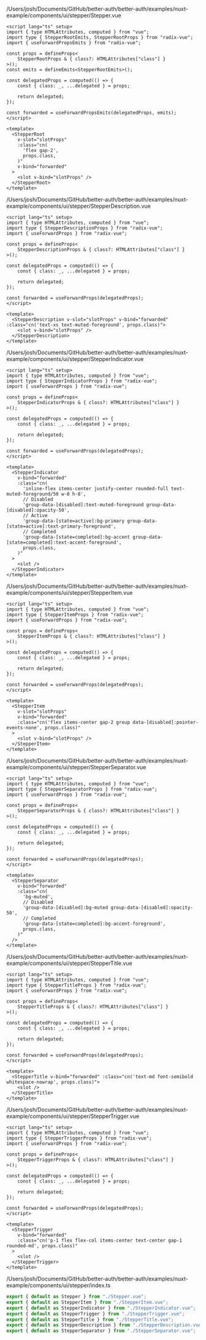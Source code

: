 /Users/josh/Documents/GitHub/better-auth/better-auth/examples/nuxt-example/components/ui/stepper/Stepper.vue
```
<script lang="ts" setup>
import { type HTMLAttributes, computed } from "vue";
import type { StepperRootEmits, StepperRootProps } from "radix-vue";
import { useForwardPropsEmits } from "radix-vue";

const props = defineProps<
	StepperRootProps & { class?: HTMLAttributes["class"] }
>();
const emits = defineEmits<StepperRootEmits>();

const delegatedProps = computed(() => {
	const { class: _, ...delegated } = props;

	return delegated;
});

const forwarded = useForwardPropsEmits(delegatedProps, emits);
</script>

<template>
  <StepperRoot
    v-slot="slotProps"
    :class="cn(
      'flex gap-2',
      props.class,
    )"
    v-bind="forwarded"
  >
    <slot v-bind="slotProps" />
  </StepperRoot>
</template>

```
/Users/josh/Documents/GitHub/better-auth/better-auth/examples/nuxt-example/components/ui/stepper/StepperDescription.vue
```
<script lang="ts" setup>
import { type HTMLAttributes, computed } from "vue";
import type { StepperDescriptionProps } from "radix-vue";
import { useForwardProps } from "radix-vue";

const props = defineProps<
	StepperDescriptionProps & { class?: HTMLAttributes["class"] }
>();

const delegatedProps = computed(() => {
	const { class: _, ...delegated } = props;

	return delegated;
});

const forwarded = useForwardProps(delegatedProps);
</script>

<template>
  <StepperDescription v-slot="slotProps" v-bind="forwarded" :class="cn('text-xs text-muted-foreground', props.class)">
    <slot v-bind="slotProps" />
  </StepperDescription>
</template>

```
/Users/josh/Documents/GitHub/better-auth/better-auth/examples/nuxt-example/components/ui/stepper/StepperIndicator.vue
```
<script lang="ts" setup>
import { type HTMLAttributes, computed } from "vue";
import type { StepperIndicatorProps } from "radix-vue";
import { useForwardProps } from "radix-vue";

const props = defineProps<
	StepperIndicatorProps & { class?: HTMLAttributes["class"] }
>();

const delegatedProps = computed(() => {
	const { class: _, ...delegated } = props;

	return delegated;
});

const forwarded = useForwardProps(delegatedProps);
</script>

<template>
  <StepperIndicator
    v-bind="forwarded"
    :class="cn(
      'inline-flex items-center justify-center rounded-full text-muted-foreground/50 w-8 h-8',
      // Disabled
      'group-data-[disabled]:text-muted-foreground group-data-[disabled]:opacity-50',
      // Active
      'group-data-[state=active]:bg-primary group-data-[state=active]:text-primary-foreground',
      // Completed
      'group-data-[state=completed]:bg-accent group-data-[state=completed]:text-accent-foreground',
      props.class,
    )"
  >
    <slot />
  </StepperIndicator>
</template>

```
/Users/josh/Documents/GitHub/better-auth/better-auth/examples/nuxt-example/components/ui/stepper/StepperItem.vue
```
<script lang="ts" setup>
import { type HTMLAttributes, computed } from "vue";
import type { StepperItemProps } from "radix-vue";
import { useForwardProps } from "radix-vue";

const props = defineProps<
	StepperItemProps & { class?: HTMLAttributes["class"] }
>();

const delegatedProps = computed(() => {
	const { class: _, ...delegated } = props;

	return delegated;
});

const forwarded = useForwardProps(delegatedProps);
</script>

<template>
  <StepperItem
    v-slot="slotProps"
    v-bind="forwarded"
    :class="cn('flex items-center gap-2 group data-[disabled]:pointer-events-none', props.class)"
  >
    <slot v-bind="slotProps" />
  </StepperItem>
</template>

```
/Users/josh/Documents/GitHub/better-auth/better-auth/examples/nuxt-example/components/ui/stepper/StepperSeparator.vue
```
<script lang="ts" setup>
import { type HTMLAttributes, computed } from "vue";
import type { StepperSeparatorProps } from "radix-vue";
import { useForwardProps } from "radix-vue";

const props = defineProps<
	StepperSeparatorProps & { class?: HTMLAttributes["class"] }
>();

const delegatedProps = computed(() => {
	const { class: _, ...delegated } = props;

	return delegated;
});

const forwarded = useForwardProps(delegatedProps);
</script>

<template>
  <StepperSeparator
    v-bind="forwarded"
    :class="cn(
      'bg-muted',
      // Disabled
      'group-data-[disabled]:bg-muted group-data-[disabled]:opacity-50',
      // Completed
      'group-data-[state=completed]:bg-accent-foreground',
      props.class,
    )"
  />
</template>

```
/Users/josh/Documents/GitHub/better-auth/better-auth/examples/nuxt-example/components/ui/stepper/StepperTitle.vue
```
<script lang="ts" setup>
import { type HTMLAttributes, computed } from "vue";
import type { StepperTitleProps } from "radix-vue";
import { useForwardProps } from "radix-vue";

const props = defineProps<
	StepperTitleProps & { class?: HTMLAttributes["class"] }
>();

const delegatedProps = computed(() => {
	const { class: _, ...delegated } = props;

	return delegated;
});

const forwarded = useForwardProps(delegatedProps);
</script>

<template>
  <StepperTitle v-bind="forwarded" :class="cn('text-md font-semibold whitespace-nowrap', props.class)">
    <slot />
  </StepperTitle>
</template>

```
/Users/josh/Documents/GitHub/better-auth/better-auth/examples/nuxt-example/components/ui/stepper/StepperTrigger.vue
```
<script lang="ts" setup>
import { type HTMLAttributes, computed } from "vue";
import type { StepperTriggerProps } from "radix-vue";
import { useForwardProps } from "radix-vue";

const props = defineProps<
	StepperTriggerProps & { class?: HTMLAttributes["class"] }
>();

const delegatedProps = computed(() => {
	const { class: _, ...delegated } = props;

	return delegated;
});

const forwarded = useForwardProps(delegatedProps);
</script>

<template>
  <StepperTrigger
    v-bind="forwarded"
    :class="cn('p-1 flex flex-col items-center text-center gap-1 rounded-md', props.class)"
  >
    <slot />
  </StepperTrigger>
</template>

```
/Users/josh/Documents/GitHub/better-auth/better-auth/examples/nuxt-example/components/ui/stepper/index.ts
```typescript
export { default as Stepper } from "./Stepper.vue";
export { default as StepperItem } from "./StepperItem.vue";
export { default as StepperIndicator } from "./StepperIndicator.vue";
export { default as StepperTrigger } from "./StepperTrigger.vue";
export { default as StepperTitle } from "./StepperTitle.vue";
export { default as StepperDescription } from "./StepperDescription.vue";
export { default as StepperSeparator } from "./StepperSeparator.vue";

```
